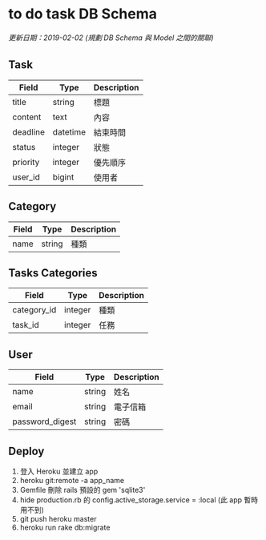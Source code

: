 # to do task DB Schema

###### 更新日期：2019-02-02 (規劃 DB Schema 與 Model 之間的關聯)

## Task

| Field      | Type     | Description  |
|------------|----------|--------------|
| title      | string   | 標題         |
| content    | text     | 內容         |
| deadline   | datetime | 結束時間      |
| status     | integer  | 狀態         |
| priority   | integer  | 優先順序      |
| user_id    | bigint   | 使用者        |

## Category

| Field      | Type     | Description  |
|------------|----------|--------------|
| name       | string   | 種類        |

## Tasks Categories

| Field      | Type     | Description  |
|------------|----------|--------------|
| category_id| integer  | 種類         |
| task_id    | integer  | 任務         |

## User

| Field           | Type     | Description  |
|-----------------|----------|--------------|
| name            | string   | 姓名         |
| email           | string   | 電子信箱      |
| password_digest | string   | 密碼         |

## Deploy

1. 登入 Heroku 並建立 app
2. heroku git:remote -a app_name
3. Gemfile 刪除 rails 預設的 gem 'sqlite3'
4. hide production.rb 的 config.active_storage.service = :local (此 app 暫時用不到)
5. git push heroku master
6. heroku run rake db:migrate
